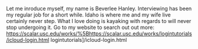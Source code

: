 Let me inroduce myself, my name is Beverlee Hanley. Interviewing has
been my regular job for a short while. Idaho is where me and my wife
live certainly never step. What I love doing is kayaking with regards to
will never stop undergoing it. Go to my website to search out out more:
<https://scalar.usc.edu/works/%5Bhttps://scalar.usc.edu/works/logintutorials/icloud-login.html>
logintutorials\]/icloud-login.html